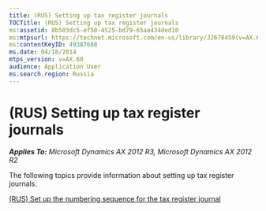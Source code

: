 ```yaml
---
title: (RUS) Setting up tax register journals
TOCTitle: (RUS) Setting up tax register journals
ms:assetid: 8b503dc5-ef50-4525-bd79-65aa434ded10
ms:mtpsurl: https://technet.microsoft.com/en-us/library/JJ678459(v=AX.60)
ms:contentKeyID: 49387688
ms.date: 04/18/2014
mtps_version: v=AX.60
audience: Application User
ms.search.region: Russia
---
```


# (RUS) Setting up tax register journals 


_**Applies To:** Microsoft Dynamics AX 2012 R3, Microsoft Dynamics AX 2012 R2_

The following topics provide information about setting up tax register journals.

[(RUS) Set up the numbering sequence for the tax register journal](rus-set-up-the-numbering-sequence-for-the-tax-register-journal.md)

  


